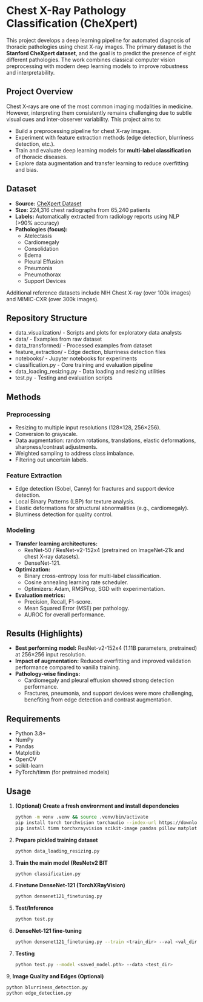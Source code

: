 # Chest X-Ray Pathology Classification (CheXpert)

This project develops a deep learning pipeline for automated diagnosis of thoracic pathologies using chest X-ray images. The primary dataset is the **Stanford CheXpert dataset**, and the goal is to predict the presence of eight different pathologies. The work combines classical computer vision preprocessing with modern deep learning models to improve robustness and interpretability.

## Project Overview

Chest X-rays are one of the most common imaging modalities in medicine. However, interpreting them consistently remains challenging due to subtle visual cues and inter-observer variability. This project aims to:

- Build a preprocessing pipeline for chest X-ray images.
- Experiment with feature extraction methods (edge detection, blurriness detection, etc.).
- Train and evaluate deep learning models for **multi-label classification** of thoracic diseases.
- Explore data augmentation and transfer learning to reduce overfitting and bias.

## Dataset

- **Source:** [CheXpert Dataset](https://stanfordmlgroup.github.io/competitions/chexpert/)  
- **Size:** 224,316 chest radiographs from 65,240 patients  
- **Labels:** Automatically extracted from radiology reports using NLP (>90% accuracy)  
- **Pathologies (focus):**
  - Atelectasis  
  - Cardiomegaly  
  - Consolidation  
  - Edema  
  - Pleural Effusion  
  - Pneumonia  
  - Pneumothorax  
  - Support Devices  

Additional reference datasets include NIH Chest X-ray (over 100k images) and MIMIC-CXR (over 300k images).

## Repository Structure
- data_visualization/ - Scripts and plots for exploratory data analysts
- data/ - Examples from raw dataset
- data_transformed/ - Processed examples from dataset
- feature_extraction/ - Edge dection, blurriness detection files
- notebooks/ - Jupyter notebooks for experiments
- classification.py - Core training and evaluation pipeline
- data_loading_resizing.py - Data loading and resizing utilities
- test.py - Testing and evaluation scripts


## Methods

### Preprocessing
- Resizing to multiple input resolutions (128×128, 256×256).
- Conversion to grayscale.
- Data augmentation: random rotations, translations, elastic deformations, sharpness/contrast adjustments.
- Weighted sampling to address class imbalance.
- Filtering out uncertain labels.

### Feature Extraction
- Edge detection (Sobel, Canny) for fractures and support device detection.
- Local Binary Patterns (LBP) for texture analysis.
- Elastic deformations for structural abnormalities (e.g., cardiomegaly).
- Blurriness detection for quality control.

### Modeling
- **Transfer learning architectures:**
  - ResNet-50 / ResNet-v2-152x4 (pretrained on ImageNet-21k and chest X-ray datasets).
  - DenseNet-121.
- **Optimization:**
  - Binary cross-entropy loss for multi-label classification.
  - Cosine annealing learning rate scheduler.
  - Optimizers: Adam, RMSProp, SGD with experimentation.
- **Evaluation metrics:**
  - Precision, Recall, F1-score.
  - Mean Squared Error (MSE) per pathology.
  - AUROC for overall performance.

## Results (Highlights)

- **Best performing model:** ResNet-v2-152x4 (1.11B parameters, pretrained) at 256×256 input resolution.
- **Impact of augmentation:** Reduced overfitting and improved validation performance compared to vanilla training.
- **Pathology-wise findings:**
  - Cardiomegaly and pleural effusion showed strong detection performance.
  - Fractures, pneumonia, and support devices were more challenging, benefiting from edge detection and contrast augmentation.

## Requirements
- Python 3.8+
- NumPy
- Pandas
- Matplotlib
- OpenCV
- scikit-learn
- PyTorch/timm (for pretrained models)

## Usage

1. **(Optional) Create a fresh environment and install dependencies**
   ```bash
   python -m venv .venv && source .venv/bin/activate
   pip install torch torchvision torchaudio --index-url https://download.pytorch.org/whl/cu121
   pip install timm torchxrayvision scikit-image pandas pillow matplotlib opencv-python absl-py
2. **Prepare pickled training dataset**
   ```bash
   python data_loading_resizing.py
3. **Train the main model (ResNetv2 BIT**
   ```bash
   python classification.py
4. **Finetune DenseNet-121 (TorchXRayVision)**
   ```bash
   python densenet121_finetuning.py
5. **Test/Inference**
   ```bash
   python test.py
7. **DenseNet-121 fine-tuning**
   ```bash
   python densenet121_finetuning.py --train <train_dir> --val <val_dir> --epochs 30
8. **Testing**
   ```bash
   python test.py --model <saved_model.pth> --data <test_dir>
9, **Image Quality and Edges (Optional)**
   ```bash
   python blurriness_detection.py
   python edge_detection.py
